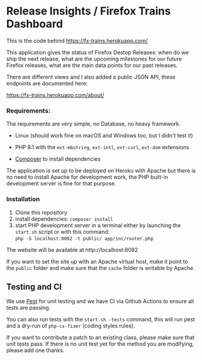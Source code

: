 # Release Insights / Firefox Trains Dashboard

This is the code behind https://fx-trains.herokuapp.com/

This application gives the status of Firefox Destop Releases: when do we ship the next release, what are the upcoming milestones for our future Firefox releases, what are the main data points for our past releases.

There are different views and I also added a public JSON API, these endpoints are documented here:

https://fx-trains.herokuapp.com/about/

### Requirements:

The requirements are very simple, no Database, no heavy framework.

- Linux (should work fine on macOS and Windows too, but I didn't test it)

- PHP 8.1 with the `ext-mbstring`, `ext-intl`, `ext-curl`, `ext-dom` extensions

- [Composer](https://getcomposer.org/) to install dependencies

The application is set up to be deployed on Heroku with Apache but there is no need to install Apache for development work, the PHP built-in development server is fine for that purpose.

### Installation

1. Clone this repository
2. install dependencies: `composer install`
3. start PHP development server in a terminal either by launching the `start.sh` script or with this command:<br>
  `php -S localhost:8082 -t public/ app/inc/router.php`

The website will be available at http://localhost:8082

If you want to set the site up with an Apache virtual host, make it point to the `public` folder and make sure that the `cache` folder is writable by Apache.

## Testing and CI

We use [Pest](https://pestphp.com/Pest) for unit testing and we have CI via Github Actions to ensure all tests are passing.

You can also run tests with the `start.sh -tests` command, this will run pest and a dry-run of `php-cs-fixer` (coding styles rules).

If you want to contribute a patch to an existing class, please make sure that unit tests pass. If there is no unit test yet for the method you are modifying, please add one thanks.
